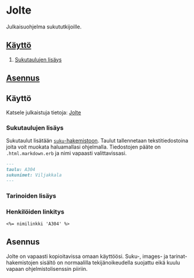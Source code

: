 # Jolte
Julkaisuohjelma sukututkijoille.

## [Käyttö](https://github.com/perttitaneli/jolte/tree/master#käyttö)

1. [Sukutaulujen lisäys](https://github.com/perttitaneli/jolte/tree/master#sukutaulujen-lisäys)


## [Asennus](https://github.com/perttitaneli/jolte/tree/master#asennus)

## Käyttö

Katsele julkaistuja tietoja: [Jolte](http://perttitaneli.github.io/jolte/)

### Sukutaulujen lisäys

Sukutaulut lisätään [`suku`-hakemistoon](https://github.com/perttitaneli/jolte/tree/master/source/suku). 
Taulut tallennetaan tekstitiedostoina joita voit muokata haluamallasi ohjelmalla. 
Tiedostojen pääte on `.html.markdown.erb` ja nimi vapaasti valittavissasi.   

```markdown
---
taulu: A304
sukunimet: Viljakkala
---
```

### Tarinoiden lisäys

### Henkilöiden linkitys

```erb
<%= nimilinkki 'A304' %>
```

## Asennus

Jolte on vapaasti kopioitavissa omaan käyttöösi. Suku-, images- ja tarinat-hakemistojen 
sisältö on normaalilla tekijänoikeudella suojattu eikä kuulu vapaan ohjelmistolisenssin piiriin.
